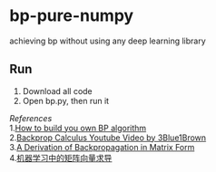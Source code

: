 # bp-pure-numpy
achieving bp without using any deep learning library

## Run 
1. Download all code
2. Open bp.py, then run it

*References*  
1.[How to build you own BP algorithm](https://towardsdatascience.com/how-to-build-your-own-neural-network-from-scratch-in-python-68998a08e4f6)  
2.[Backprop Calculus Youtube Video by 3Blue1Brown](https://www.youtube.com/watch?v=tIeHLnjs5U8)  
3.[A Derivation of Backpropagation in Matrix Form](https://sudeepraja.github.io/Neural/)  
4.[机器学习中的矩阵向量求导](https://pan.baidu.com/s/10hISPTOHAd3ALHOLnuX6Mw)
